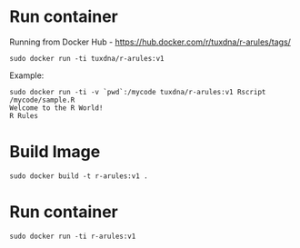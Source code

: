 # Run container

Running from Docker Hub -  https://hub.docker.com/r/tuxdna/r-arules/tags/

```
sudo docker run -ti tuxdna/r-arules:v1
```

Example:

```
sudo docker run -ti -v `pwd`:/mycode tuxdna/r-arules:v1 Rscript /mycode/sample.R
Welcome to the R World!
R Rules
```

# Build Image

```
sudo docker build -t r-arules:v1 .
```
# Run container

```
sudo docker run -ti r-arules:v1
```
